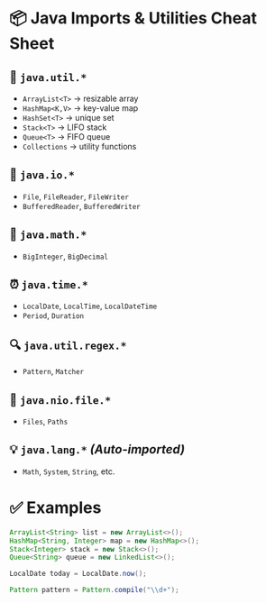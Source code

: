 # 📦 Java Imports & Utilities Cheat Sheet

## 🔁 `java.util.*`
- `ArrayList<T>` → resizable array
- `HashMap<K,V>` → key-value map
- `HashSet<T>` → unique set
- `Stack<T>` → LIFO stack
- `Queue<T>` → FIFO queue
- `Collections` → utility functions

## 🧾 `java.io.*`
- `File`, `FileReader`, `FileWriter`
- `BufferedReader`, `BufferedWriter`

## 🔢 `java.math.*`
- `BigInteger`, `BigDecimal`

## ⏰ `java.time.*`
- `LocalDate`, `LocalTime`, `LocalDateTime`
- `Period`, `Duration`

## 🔍 `java.util.regex.*`
- `Pattern`, `Matcher`

## 📂 `java.nio.file.*`
- `Files`, `Paths`

## 💡 `java.lang.*` *(Auto-imported)*
- `Math`, `System`, `String`, etc.

# ✅ Examples

```java
ArrayList<String> list = new ArrayList<>();
HashMap<String, Integer> map = new HashMap<>();
Stack<Integer> stack = new Stack<>();
Queue<String> queue = new LinkedList<>();

LocalDate today = LocalDate.now();

Pattern pattern = Pattern.compile("\\d+");
```
